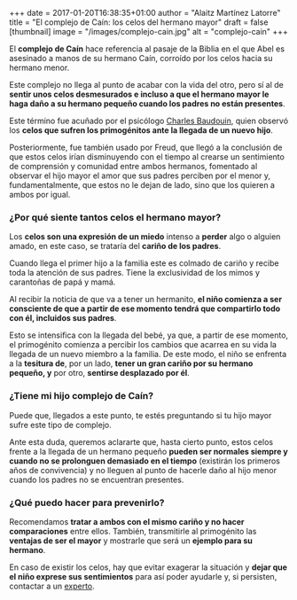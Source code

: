 +++
date = 2017-01-20T16:38:35+01:00
author = "Alaitz Martínez Latorre"
title = "El complejo de Caín: los celos del hermano mayor"
draft = false
[thumbnail]
image = "/images/complejo-cain.jpg"
alt = "complejo-cain"
+++

El **complejo de Caín** hace referencia al pasaje de la Biblia en el que Abel es asesinado a manos de su hermano Caín, corroído por los celos hacia su hermano menor.

Este complejo no llega al punto de acabar con la vida del otro, pero sí al de **sentir unos celos desmesurados e incluso a que el hermano mayor le haga daño a su hermano pequeño cuando los padres no están presentes**.

Este término fue acuñado por el psicólogo [Charles Baudouin](http://consciencia9.webnode.es/news/el-suconsciente-y-la-tecnica-de-baudouin/), quien observó los **celos que sufren los primogénitos ante la llegada de un nuevo hijo**.

Posteriormente, fue también usado por Freud, que llegó a la conclusión de que estos celos irían disminuyendo con el tiempo al crearse un sentimiento de comprensión y comunidad entre ambos hermanos, fomentado al observar el hijo mayor el amor que sus padres perciben por el menor y, fundamentalmente, que estos no le dejan de lado, sino que los quieren a ambos por igual.

### ¿Por qué siente tantos celos el hermano mayor?

Los **celos son una expresión de un miedo** intenso a **perder** algo o alguien amado, en este caso, se trataría del **cariño de los padres**.

Cuando llega el primer hijo a la familia este es colmado de cariño y recibe toda la atención de sus padres. Tiene la exclusividad de los mimos y carantoñas de papá y mamá.

Al recibir la noticia de que va a tener un hermanito, **el niño comienza a ser consciente de que a partir de ese momento tendrá que compartirlo todo con él, incluidos sus padres**.

Esto se intensifica con la llegada del bebé, ya que, a partir de ese momento, el primogénito comienza a percibir los cambios que acarrea en su vida la llegada de un nuevo miembro a la familia. De este modo, el niño se enfrenta a la **tesitura de**, por un lado, **tener un gran cariño por su hermano pequeño, y** por otro, **sentirse desplazado por él**.

### ¿Tiene mi hijo complejo de Caín?

Puede que, llegados a este punto, te estés preguntando si tu hijo mayor sufre este tipo de complejo.

Ante esta duda, queremos aclararte que, hasta cierto punto, estos celos frente a la llegada de un hermano pequeño **pueden ser normales siempre y cuando no se prolonguen demasiado en el tiempo** (existirán los primeros años de convivencia) y no lleguen al punto de hacerle daño al hijo menor cuando los padres no se encuentran presentes.

### ¿Qué puedo hacer para prevenirlo?

Recomendamos **tratar a ambos con el mismo cariño y no hacer comparaciones** entre ellos. También, transmitirle al primogénito las **ventajas de ser el mayor** y mostrarle que será un **ejemplo para su hermano**.

En caso de existir los celos, hay que evitar exagerar la situación y **dejar que el niño exprese sus sentimientos** para así poder ayudarle y, si persisten, contactar a un [experto](https://ampsicologiamadrid.com/terapias/infantil/).
